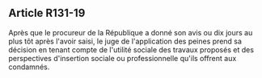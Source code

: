 Article R131-19
----
Après que le procureur de la République a donné son avis ou dix jours au plus
tôt après l'avoir saisi, le juge de l'application des peines prend sa décision
en tenant compte de l'utilité sociale des travaux proposés et des perspectives
d'insertion sociale ou professionnelle qu'ils offrent aux condamnés.
